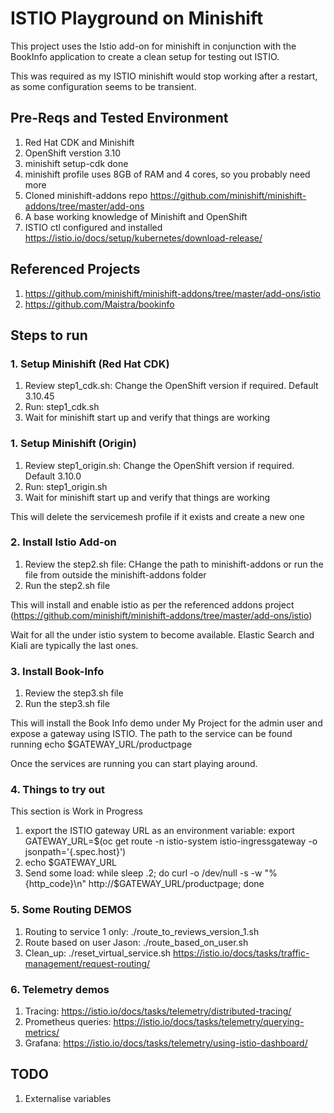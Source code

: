 # ISTIO Playground on Minishift

This project uses the Istio add-on for minishift in conjunction with the BookInfo application to create a clean setup for testing out ISTIO.

This was required as my ISTIO minishift would stop working after a restart, as some configuration seems to be transient.

## Pre-Reqs and Tested Environment
1. Red Hat CDK and Minishift
2. OpenShift verstion 3.10
3. minishift setup-cdk done
4. minishift profile uses 8GB of RAM and 4 cores, so you probably need more
5. Cloned minishift-addons repo https://github.com/minishift/minishift-addons/tree/master/add-ons
6. A base working knowledge of Minishift and OpenShift
7. ISTIO ctl configured and installed https://istio.io/docs/setup/kubernetes/download-release/

## Referenced Projects
1. https://github.com/minishift/minishift-addons/tree/master/add-ons/istio
2. https://github.com/Maistra/bookinfo

## Steps to run

### 1. Setup Minishift (Red Hat CDK)
1. Review step1_cdk.sh: Change the OpenShift version if required. Default 3.10.45
2. Run: step1_cdk.sh
3. Wait for minishift start up and verify that things are working

### 1. Setup Minishift (Origin)
1. Review step1_origin.sh: Change the OpenShift version if required. Default 3.10.0
2. Run: step1_origin.sh
3. Wait for minishift start up and verify that things are working

This will delete the servicemesh profile if it exists and create a new one

### 2. Install Istio Add-on
1. Review the step2.sh file: CHange the path to minishift-addons or run the file from outside the minishift-addons folder
2. Run the step2.sh file

This will install and enable istio as per the referenced addons project (https://github.com/minishift/minishift-addons/tree/master/add-ons/istio)

Wait for all the under istio system to become available. Elastic Search and Kiali are typically the last ones.

### 3. Install Book-Info
1. Review the step3.sh file
2. Run the step3.sh file

This will install the Book Info demo under My Project for the admin user and expose a gateway using ISTIO. The path to the service can be found running echo $GATEWAY_URL/productpage

Once the services are running you can start playing around.

### 4. Things to try out
This section is Work in Progress
1. export the ISTIO gateway URL as an environment variable: export GATEWAY_URL=$(oc get route -n istio-system istio-ingressgateway -o jsonpath='{.spec.host}')
2. echo $GATEWAY_URL
3. Send some load: while sleep .2; do curl -o /dev/null -s -w "%{http_code}\n" http://$GATEWAY_URL/productpage; done


### 5. Some Routing DEMOS
1. Routing to service 1 only: ./route_to_reviews_version_1.sh
2. Route based on user Jason: ./route_based_on_user.sh
3. Clean_up: ./reset_virtual_service.sh
https://istio.io/docs/tasks/traffic-management/request-routing/


### 6. Telemetry demos
1. Tracing: https://istio.io/docs/tasks/telemetry/distributed-tracing/
2. Prometheus queries: https://istio.io/docs/tasks/telemetry/querying-metrics/ 
3. Grafana: https://istio.io/docs/tasks/telemetry/using-istio-dashboard/

## TODO
1. Externalise variables
